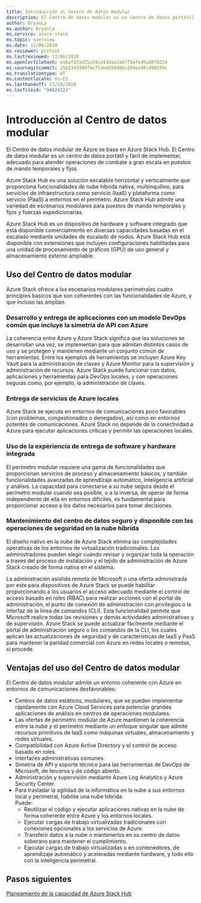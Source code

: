 ```yaml
---
title: Introducción al Centro de datos modular
description: El Centro de datos modular es un centro de datos portátil y fácil de implementar, adecuado para atender operaciones de combate a gran escala en puestos de mando temporales y fijos.
author: BryanLa
ms.author: bryanla
ms.service: azure-stack
ms.topic: overview
ms.date: 11/06/2020
ms.reviewer: prchint
ms.lastreviewed: 11/06/2020
ms.openlocfilehash: eabafd31d25a59cd43daa1a0779afed0a80f8354
ms.sourcegitcommit: 25b234330df4e753ed2dd480c208ec88cd90234c
ms.translationtype: HT
ms.contentlocale: es-ES
ms.lasthandoff: 11/19/2020
ms.locfileid: "94924323"
---
```

# <a name="modular-datacenter-overview"></a>Introducción al Centro de datos modular

El Centro de datos modular de Azure se basa en Azure Stack Hub. El Centro de datos modular es un centro de datos portátil y fácil de implementar, adecuado para atender operaciones de combate a gran escala en puestos de mando temporales y fijos.

Azure Stack Hub es una solución escalable horizontal y verticalmente que proporciona funcionalidades de nube híbrida nativa, multiinquilino, para servicios de infraestructura como servicio (IaaS) y plataforma como servicio (PaaS) a entornos en el perímetro. Azure Stack Hub admite una variedad de escenarios modulares para puestos de mando temporales y fijos y fuerzas expedicionarias.

Azure Stack Hub es un dispositivo de hardware y software integrado que está disponible comercialmente en diversas capacidades basadas en el escalado mediante unidades de escalado de nodos. Azure Stack Hub está disponible con extensiones que incluyen configuraciones habilitadas para una unidad de procesamiento de gráficos (GPU) de uso general y almacenamiento externo ampliable.

## <a name="use-mdc"></a>Uso del Centro de datos modular

Azure Stack ofrece a los escenarios modulares perimetrales cuatro principios básicos que son coherentes con las funcionalidades de Azure, y que incluso las amplían.

### <a name="develop-and-deliver-apps-with-a-common-devops-model-including-api-symmetry-with-azure"></a>Desarrollo y entrega de aplicaciones con un modelo DevOps común que incluye la simetría de API con Azure

La coherencia entre Azure y Azure Stack significa que las soluciones se desarrollan una vez, se implementan para que admitan distintos casos de uso y se protegen y mantienen mediante un conjunto común de herramientas. Entre los ejemplos de herramientas se incluyen Azure Key Vault para la administración de claves y Azure Monitor para la supervisión y administración de recursos. Azure Stack puede funcionar con datos, aplicaciones y herramientas para DevOps locales, y con operaciones seguras como, por ejemplo, la administración de claves.

### <a name="deliver-azure-services-on-premises"></a>Entrega de servicios de Azure locales

Azure Stack se ejecuta en entornos de comunicaciones poco favorables (con problemas, congestionados o denegados), así como en entornos potentes de comunicaciones. Azure Stack no depende de la conectividad a Azure para ejecutar aplicaciones críticas y permitir las operaciones locales.

### <a name="use-integrated-hardware-and-software-delivery-experience"></a>Uso de la experiencia de entrega de software y hardware integrada

El perímetro modular requiere una gama de funcionalidades que proporcionan servicios de proceso y almacenamiento básicos, y también funcionalidades avanzadas de aprendizaje automático, inteligencia artificial y análisis. La capacidad para conectarse a su nube segura desde el perímetro modular cuando sea posible, o a la inversa, de operar de forma independiente de ella en entornos difíciles, es fundamental para proporcionar acceso a los datos necesarios para tomar decisiones.

### <a name="keep-your-datacenter-secure-and-available-with-hybrid-cloud-security-operations"></a>Mantenimiento del centro de datos seguro y disponible con las operaciones de seguridad en la nube híbrida

El diseño nativo en la nube de Azure Stack elimina las complejidades operativas de los entornos de virtualización tradicionales. Los administradores pueden elegir cuándo revisar y organizar toda la operación a través del proceso de instalación y el tejido de administración de Azure Stack creado de forma nativa en el sistema.

La administración asistida remota de Microsoft o una oferta administrada por este para dispositivos de Azure Stack se puede habilitar proporcionando a los usuarios el acceso adecuado mediante el control de acceso basado en roles (RBAC) para realizar acciones con el portal de administración, el punto de conexión de administración con privilegios o la interfaz de la línea de comandos (CLI). Esta funcionalidad permite que Microsoft realice todas las revisiones y demás actividades administrativas y de supervisión. Azure Stack se puede actualizar fácilmente mediante el portal de administración seguro o los comandos de la CLI, los cuales aplican las actualizaciones de seguridad y de características de IaaS y PaaS para mantener la paridad comercial con Azure en redes locales o remotas, si procede.

## <a name="benefits-of-using-mdc"></a>Ventajas del uso del Centro de datos modular

El Centro de datos modular admite un entorno coherente con Azure en entornos de comunicaciones desfavorables:

 - Centros de datos estáticos, modulares, que se pueden implementar rápidamente con Azure Cloud Services para potenciar grandes aplicaciones de análisis en centros de operaciones modulares.
 - Las ofertas de perímetro modular de Azure mantienen la coherencia entre la nube y el perímetro mediante un enfoque singular que admite recursos primitivos de IaaS como máquinas virtuales, almacenamiento y redes virtuales.
 - Compatibilidad con Azure Active Directory y el control de acceso basado en roles.
 - Interfaces administrativas comunes.
 - Simetría de API y soporte técnico para las herramientas de DevOps de Microsoft, de terceros y de código abierto.
 - Administración y supervisión mediante Azure Log Analytics y Azure Security Center.
 - Para trasladar la agilidad de la informática en la nube a sus entornos local y perimetral, habilite una nube híbrida.<br>Puede:
     - Reutilizar el código y ejecutar aplicaciones nativas en la nube de forma coherente entre Azure y los entornos locales.
     - Ejecutar cargas de trabajo virtualizadas tradicionales con conexiones opcionales a los servicios de Azure.
     - Transferir datos a la nube o mantenerlos en su centro de datos soberano para mantener el cumplimiento.
     - Ejecutar cargas de trabajo virtualizadas o en contenedores, de aprendizaje automático y aceleradas mediante hardware, y todo ello con la inteligencia perimetral.

## <a name="next-steps"></a>Pasos siguientes

[Planeamiento de la capacidad de Azure Stack Hub](../operator/azure-stack-capacity-planning-overview.md)
